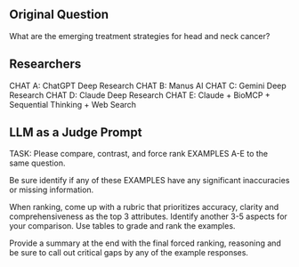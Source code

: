## Original Question

What are the emerging treatment strategies for head and neck cancer?

## Researchers

CHAT A: ChatGPT Deep Research
CHAT B: Manus AI
CHAT C: Gemini Deep Research
CHAT D: Claude Deep Research
CHAT E: Claude + BioMCP + Sequential Thinking + Web Search

## LLM as a Judge Prompt

TASK: Please compare, contrast, and force rank EXAMPLES A-E to the same question.

Be sure identify if any of these EXAMPLES have any significant inaccuracies or missing information.

When ranking, come up with a rubric that prioritizes accuracy, clarity and comprehensiveness as the top 3 attributes. Identify another 3-5 aspects for your comparison. Use tables to grade and rank the examples.

Provide a summary at the end with the final forced ranking, reasoning and be sure to call out critical gaps by any of the example responses.
